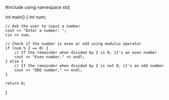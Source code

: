 #include <iostream>
using namespace std;

int main() {
    int num;
    
    // Ask the user to input a number
    cout << "Enter a number: ";
    cin >> num;
    
    // Check if the number is even or odd using modulus operator
    if (num % 2 == 0) {
        // If the remainder when divided by 2 is 0, it's an even number
        cout << "Even number." << endl;
    } else {
        // If the remainder when divided by 2 is not 0, it's an odd number
        cout << "ODD number," << endl;
    }

    return 0;
}
